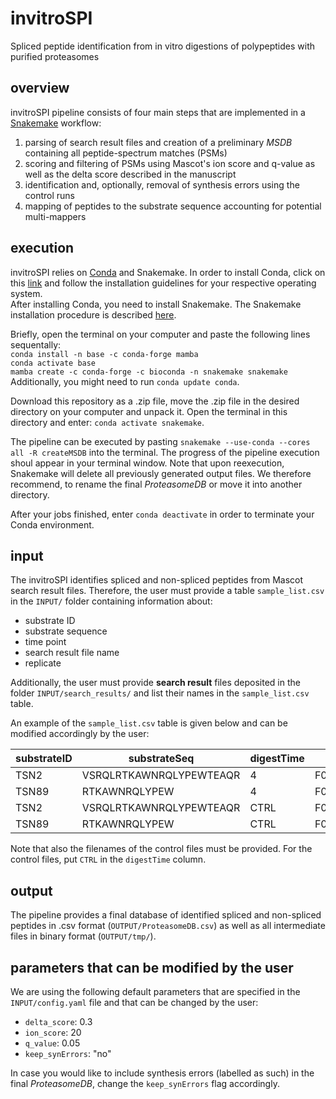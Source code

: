 # invitroSPI
Spliced peptide identification from in vitro digestions of polypeptides with purified proteasomes

## overview
invitroSPI pipeline consists of four main steps that are implemented in a [Snakemake](https://snakemake.readthedocs.io/en/stable/) workflow:
1. parsing of search result files and creation of a preliminary *MSDB* containing all peptide-spectrum matches (PSMs)
2. scoring and filtering of PSMs using Mascot's ion score and q-value as well as the delta score described in the manuscript
3. identification and, optionally, removal of synthesis errors using the control runs
4. mapping of peptides to the substrate sequence accounting for potential multi-mappers

## execution
invitroSPI relies on [Conda](https://docs.conda.io/en/latest/) and Snakemake.
In order to install Conda, click on this [link](https://docs.conda.io/en/latest/miniconda.html) and follow the installation guidelines for your respective operating system.  
After installing Conda, you need to install Snakemake. The Snakemake installation procedure is described [here](https://snakemake.readthedocs.io/en/stable/getting_started/installation.html).

Briefly, open the terminal on your computer and paste the following lines sequentally:  
`conda install -n base -c conda-forge mamba`  
`conda activate base`  
`mamba create -c conda-forge -c bioconda -n snakemake snakemake`  
Additionally, you might need to run `conda update conda`.

Download this repository as a .zip file, move the .zip file in the desired directory on your computer and unpack it.
Open the terminal in this directory and enter: `conda activate snakemake`.

The pipeline can be executed by pasting `snakemake --use-conda --cores all -R createMSDB` into the terminal. The progress of the pipeline execution shoul appear in your terminal window.
Note that upon reexecution, Snakemake will delete all previously generated output files. We therefore recommend, to rename the final *ProteasomeDB* or move it into another directory.

After your jobs finished, enter `conda deactivate` in order to terminate your Conda environment.

## input
The invitroSPI identifies spliced and non-spliced peptides from Mascot search result files. Therefore, the user must provide a table `sample_list.csv` in the `INPUT/` folder containing information about:
- substrate ID
- substrate sequence
- time point
- search result file name
- replicate

Additionally, the user must provide **search result** files deposited in the folder `INPUT/search_results/` and list their names in the `sample_list.csv` table.

An example of the `sample_list.csv` table is given below and can be modified accordingly by the user:

| substrateID | substrateSeq | digestTime | filename | replicate |
| ----- | ----- | ----- | ----- | ----- |
| TSN2 | VSRQLRTKAWNRQLYPEWTEAQR | 4 | F029125.csv | 1 |
| TSN89 |	RTKAWNRQLYPEW	| 4	| F029129.csv |	1 |
| TSN2 | VSRQLRTKAWNRQLYPEWTEAQR |	CTRL |	F029123.csv |	1 |
| TSN89 |	RTKAWNRQLYPEW |	CTRL |	F029127.csv |	1 |

Note that also the filenames of the control files must be provided. For the control files, put `CTRL` in the `digestTime` column.


## output
The pipeline provides a final database of identified spliced and non-spliced peptides in .csv format (`OUTPUT/ProteasomeDB.csv`) as well as all intermediate files in binary format (`OUTPUT/tmp/`).


## parameters that can be modified by the user
We are using the following default parameters that are specified in the `INPUT/config.yaml` file and that can be changed by the user:
- `delta_score`: 0.3
- `ion_score`: 20
- `q_value`: 0.05
- `keep_synErrors`: "no"

In case you would like to include synthesis errors (labelled as such) in the final *ProteasomeDB*, change the `keep_synErrors` flag accordingly.
